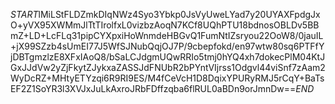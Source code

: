 $START$lMiLStFLDZmkDIqNWz4Syo3Ybkp0JsVyUweLYad7y20UYAXFpdgJxO+yVX95XWMmJlTtTIrolfxL0vizbzAoqN7KCf8UQhPTU18bdnosOBLDv5BBmZ+LD+LcFLq31pipCYXpxiHoWnmdeHBGvQ1FumNtIZsryou22OoW8/0jauIL+jX99SZzb4sUmEI77J5WfSJNubQqjOJ7P/9cbepfokd/en97wtw80sq6PTFfYjDBTgmzlzE8XFxIAoQ8/bSaLCJdgmUQwRRIo5tmj0hYQ4xh7dokecPlM04KtJGxJJdVw2yZjFkytZJykxaZASSJdFNUbR2bPYntVIjrss1Odgvl44viSnf7zAam2WyDcRZ+MHtyETYzqi6R9RI9ES/M4fCeVcH1D8DqixYPURyRMJ5rCqY+BaTsEF2Z1SoYR3l3XVJxJuLkAxroJRbFDffzqba6flRUL0aBDn9orJmnDw==$END$